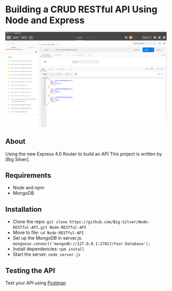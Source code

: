 # Building a CRUD RESTful API Using Node and Express

<img width="900" src="app/img/RESTful-API.png" border="0" />

## About

Using the new Express 4.0 Router to build an API
This project is written by [Big Silver].

## Requirements

- Node and npm
- MongoDB

## Installation

- Clone the repo: `git clone https://github.com/Big-Silver/Node-RESTful-API.git Node-RESTful-API`
- Move to file: `cd Node-RESTful-API`
- Set up the MongoDB in server.js: `mongoose.connect('mongodb://127.0.0.1:27017/Your-Database');`
- Install dependencies: `npm install`
- Start the server: `node server.js`

## Testing the API
Test your API using [Postman](https://chrome.google.com/webstore/detail/postman-rest-client-packa/fhbjgbiflinjbdggehcddcbncdddomop)
